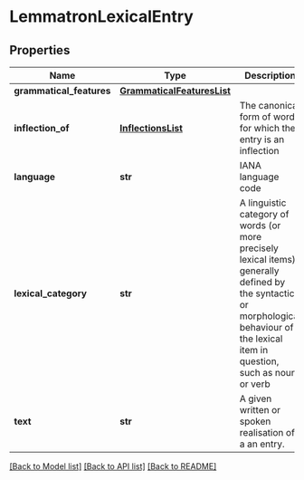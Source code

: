 # LemmatronLexicalEntry

## Properties
Name | Type | Description | Notes
------------ | ------------- | ------------- | -------------
**grammatical_features** | [**GrammaticalFeaturesList**](GrammaticalFeaturesList.md) |  | [optional] 
**inflection_of** | [**InflectionsList**](InflectionsList.md) | The canonical form of words for which the entry is an inflection | 
**language** | **str** | IANA language code | 
**lexical_category** | **str** | A linguistic category of words (or more precisely lexical items), generally defined by the syntactic or morphological behaviour of the lexical item in question, such as noun or verb | 
**text** | **str** | A given written or spoken realisation of a an entry. | 

[[Back to Model list]](../README.md#documentation-for-models) [[Back to API list]](../README.md#documentation-for-api-endpoints) [[Back to README]](../README.md)


